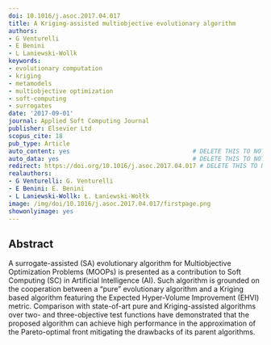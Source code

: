 ```yaml
---
doi: 10.1016/j.asoc.2017.04.017
title: A Kriging-assisted multiobjective evolutionary algorithm
authors:
- G Venturelli
- E Benini
- L Laniewski-Wollk
keywords:
- evolutionary computation
- kriging
- metamodels
- multiobjective optimization
- soft-computing
- surrogates
date: '2017-09-01'
journal: Applied Soft Computing Journal
publisher: Elsevier Ltd
scopus_cite: 18
pub_type: Article
auto_content: yes                                  # DELETE THIS TO NOT AUTO GENERATE CONTENT
auto_data: yes                                     # DELETE THIS TO NOT AUTO GENERATE METADATA
redirect: https://doi.org/10.1016/j.asoc.2017.04.017 # DELETE THIS TO NOT REDIRECT
realauthors:
- G Venturelli: G. Venturelli
- E Benini: E. Benini
- L Laniewski-Wollk: Ł. Łaniewski-Wołłk
image: /img/doi/10.1016/j.asoc.2017.04.017/firstpage.png
showonlyimage: yes
---
```



## Abstract
A surrogate-assisted (SA) evolutionary algorithm for Multiobjective Optimization Problems (MOOPs) is presented as a contribution to Soft Computing (SC) in Artificial Intelligence (AI). Such algorithm is grounded on the cooperation between a “pure” evolutionary algorithm and a Kriging based algorithm featuring the Expected Hyper-Volume Improvement (EHVI) metric. Comparison with state-of-art pure and Kriging-assisted algorithms over two- and three-objective test functions have demonstrated that the proposed algorithm can achieve high performance in the approximation of the Pareto-optimal front mitigating the drawbacks of its parent algorithms.

